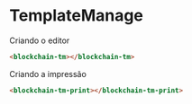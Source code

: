 # TemplateManage

Criando o editor
```html
<blockchain-tm></blockchain-tm>
```

Criando a impressão
```html
<blockchain-tm-print></blockchain-tm-print>
```